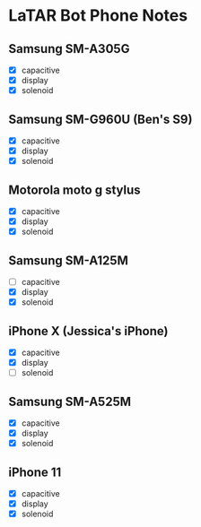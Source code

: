 # LaTAR Bot Phone Notes

## Samsung SM-A305G

- [x] capacitive
- [x] display
- [x] solenoid

## Samsung SM-G960U (Ben's S9)

- [x] capacitive
- [x] display
- [x] solenoid

## Motorola moto g stylus

- [x] capacitive
- [x] display
- [x] solenoid

## Samsung SM-A125M

- [ ] capacitive
- [x] display
- [x] solenoid

## iPhone X (Jessica's iPhone)

- [x] capacitive
- [x] display
- [ ] solenoid

## Samsung SM-A525M

- [x] capacitive
- [x] display
- [x] solenoid

## iPhone 11

- [x] capacitive
- [x] display
- [x] solenoid
